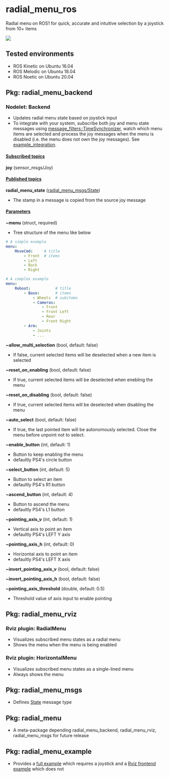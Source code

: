 # radial_menu_ros

Radial menu on ROS1 for quick, accurate and intuitive selection by a joystick from 10+ items

![](https://raw.githubusercontent.com/yoshito-n-students/radial_menu_ros/images/images/screenshot_v0_1_4.png)

## Tested environments
* ROS Kinetic on Ubuntu 16.04
* ROS Melodic on Ubuntu 18.04
* ROS Noetic on Ubuntu 20.04

## Pkg: radial_menu_backend
### Nodelet: Backend
* Updates radial menu state based on joystick input
* To integrate with your system, subscribe both joy and menu state messages using [message_filters::TimeSynchronizer](http://wiki.ros.org/message_filters#Time_Synchronizer), watch which menu items are selected and process the joy messages when the menu is disabled (i.e. the menu does not own the joy messages). See [example_integration](radial_menu_example/src/example_integration.cpp).

#### <u>Subscribed topics</u>
**joy** (sensor_msgs/Joy)

#### <u>Published topics</u>
**radial_menu_state** ([radial_menu_msgs/State](radial_menu_msgs/msg/State.msg))
* The stamp in a message is copied from the source joy message

#### <u>Parameters</u>
**~menu** (struct, required)
* Tree structure of the menu like below
```YAML
# A simple example
menu:
    MoveCmd:     # title
        - Front  # items
        - Left
        - Back
        - Right
```
```YAML
# A complex example
menu:
    Reboot:           # title
        - Base:       # items
            - Wheels  # subitems
            - Cameras:
                - Front
                - Front Left
                - Rear
                - Front Right
        - Arm:
            - Joints
            - ...
```

**~allow_multi_selection** (bool, default: false)
* If false, current selected items will be deselected when a new item is selected

**~reset_on_enabling** (bool, default: false)
* If true, current selected items will be deselected when enebling the menu

**~reset_on_disabling** (bool, default: false)
* If true, current selected items will be deselected when disabling the menu

**~auto_select** (bool, default: false)
* If true, the last pointed item will be autonomously selected. Close the menu before unpoint not to select.

**~enable_button** (int, default: 1)
* Button to keep enabling the menu
* defaultly PS4's circle button

**~select_button** (int, default: 5)
* Button to select an item
* defaultly PS4's R1 button

**~ascend_button** (int, default: 4)
* Button to ascend the menu
* defaultly PS4's L1 button

**~pointing_axis_v** (int, default: 1)
* Vertical axis to point an item
* defaultly PS4's LEFT Y axis

**~pointing_axis_h** (int, default: 0)
* Horizontal axis to point an item
* defaultly PS4's LEFT X axis

**~invert_pointing_axis_v** (bool, default: false)

**~invert_pointing_axis_h** (bool, default: false)

**~pointing_axis_threshold** (double, default: 0.5)
* Threshold value of axis input to enable pointing

## Pkg: radial_menu_rviz
### Rviz plugin: RadialMenu
* Visualizes subscribed menu states as a radial menu
* Shows the menu when the menu is being enabled

### Rviz plugin: HorizontalMenu
* Visualizes subscribed menu states as a single-lined menu 
* Always shows the menu

## Pkg: radial_menu_msgs
* Defines [State](radial_menu_msgs/msg/State.msg) message type

## Pkg: radial_menu
* A meta-package depending radial_menu_backend, radial_menu_rviz, radial_menu_msgs for future release

## Pkg: radial_menu_example
* Provides a [full example](radial_menu_example/launch/example_full.launch) which requires a joystick and a [Rviz frontend example](radial_menu_example/launch/example_rviz.launch) which does not